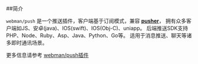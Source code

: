 ##简介

`webman/push` 是一个推送插件，客户端基于订阅模式，兼容 **[pusher](https://pusher.com)**， 拥有众多客户端如JS、安卓(java)、IOS(swift)、IOS(Obj-C)、uniapp。
后端推送SDK支持PHP、Node、Ruby、Asp、Java、Python、Go等。 适用于消息推送、聊天等诸多即时通讯场景。

更多信息请参考 [webman/push插件](https://www.workerman.net/plugin/2)